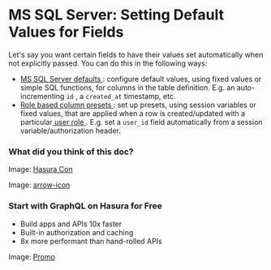 # MS SQL Server: Setting Default Values for Fields

Let's say you want certain fields to have their values set automatically when not explicitly passed. You can do this in
the following ways:

- [ MS SQL Server defaults ](https://hasura.io/docs/latest/schema/ms-sql-server/default-values/mssql-defaults/): configure default values, using
fixed values or simple SQL functions, for columns in the table definition. E.g. an auto-incrementing `id` , a `created_at` timestamp, etc.
- [ Role based column presets ](https://hasura.io/docs/latest/schema/ms-sql-server/default-values/mssql-column-presets/): set up presets, using
session variables or fixed values, that are applied when a row is created/updated with a particular[ user role ](https://hasura.io/docs/latest/auth/authorization/roles-variables/). E.g. set a `user_id` field automatically from a session
variable/authorization header.


### What did you think of this doc?

Image: [ Hasura Con ](https://res.cloudinary.com/dh8fp23nd/image/upload/v1686154570/hasura-con-2023/has-con-light-date_r2a2ud.png)

Image: [ arrow-icon ](https://res.cloudinary.com/dh8fp23nd/image/upload/v1683723549/main-web/chevron-right_ldbi7d.png)

### Start with GraphQL on Hasura for Free

- Build apps and APIs 10x faster
- Built-in authorization and caching
- 8x more performant than hand-rolled APIs


Image: [ Promo ](https://hasura.io/docs/assets/images/hasura-free-ff60e409244e0ea12b5a3045d1a9096b.png)